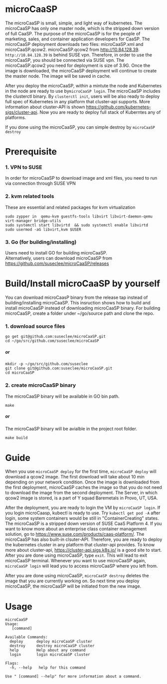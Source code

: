 # microCaaSP
The microCaaSP is small, simple, and light way of kubernetes. The microCaaSP has only one master node, which is the stripped down version of full CaaSP.
The purpose of the microCaaSP is for the people of marketing, sales, and container application developers for CaaSP.
The microCaaSP deployment downloads two files: microCaaSP.xml and microCaaSP.qcow2. microCaaSP.qcow2 from http://10.84.128.39. `http://10.84.128.39` is behind SUSE vpn.
Therefore, in order to use the microCaaSP, you should be connected via SUSE vpn. The microCaaSP.qcow2 you need for deployment is size of 3.9G. Once the image is downloaded, the microCaaSP deployment will continue to create the master node. The image will be saved in cache.

After you deploy the microCaaSP, within a mintute the node and Kubernetes in the node are ready to use by`microCaaSP login`. The microCaaSP includes the clusterctl binary. By `clusterctl init`, users will be also ready to deploy full spec of Kubernetes in any platform that cluster-api supports.
More information about cluster-API is shown https://github.com/kubernetes-sigs/cluster-api. Now you are ready to deploy full stack of Kuberntes any of platforms.  

If you done using the microCaaSP, you can simple destroy by `microCaaSP destroy`


# Prerequisite
### 1. VPN to SUSE
In order for microCaaSP to download image and xml files, you need to run via connection through SUSE VPN

### 2. kvm related tools
These are essential and related packages for kvm virtualization
```
sudo zypper in  qemu-kvm guestfs-tools libvirt libvirt-daemon-qemu virt-manager bridge-utils
sudo systemctl start libvirtd  && sudo systemctl enable libvirtd
sudo usermod -aG libvirt,kvm $USER
```

### 3. Go (for building/installing)
Users need to install GO for building microCaaSP.   
Alternatively, users can download microCaaSP from https://github.com/suseclee/microCaaSP/releases

# Build/Install microCaaSP by yourself
You can download microCaasP binary from the release tap instead of building/installing microCaaSP. 
This insruction shows how to build and install microCaaSP instead of downloading microCaaSP binary.
For building microCaaSP, create a folder under ~/go/source path and clone the repo.
### 1. download source files
```
go get git@github.com:suseclee/microCaaSP.git
cd ~/go/src/github.com/suseclee/microCaaSP
```
##### or
```
mkdir -p ~/go/src/github.com/suseclee
git clone git@github.com:suseclee/microCaaSP.git
cd microCaaSP
```
### 2. create microCaaSP binary
The microCaaSP binary will be available in GO bin path.
```
make
```
##### or
The microCaaSP binary will be avialble in the project root folder.
```
make build
```
# Guide
When you use `microCaaSP deploy` for the first time, `microCaaSP deploy` will download a qcow2 image. The first download will take about 10 min depending on your network condition. Once the image is downloaded from the first deployment, microCaaSP caches the image so that you do not need to download the image from the second deployment. The Server, in which qcow2 image is stored, is a part of Y squad Baremetals in Provo, UT, USA. 

After the deployment, you are ready to login the VM by `microCaaSP login`. If you login microCaasp, kubectl is ready to use. 
Try `kubectl get pod -A` after login, some system containers would be still in "ContainerCreating" states. The microCaaSP is a stripped down version of SUSE CaaS Platform 4. If you want to know more about an enterprise class container management solution, go to https://www.suse.com/products/caas-platform/. The microCaaSP has also built-in clsuter-API. Therefore, you are ready to deploy the kubernetes cluster in any platform that cluster-api provides. To know more about cluster-api, https://cluster-api.sigs.k8s.io/ is a good site to start. After you are done using microCaaSP, type `exit`. This will lead to exit microCaaSP terminal. Whenever you want to use microCaaSP again, `microCaaSP login` will lead you to access microCaaSP where you left from.

After you are done using microCaaSP, `microCaaSP destroy` deletes the image that you are currently working on. So next time you deploy microCaaSP, the microCaaSP will be initiated from the new image.

# Usage
```
microCaaSP
Usage:
   [command]

Available Commands:
  deploy      deploy microCaaSP cluster
  destroy     destroy microCaaSP cluster
  help        Help about any command
  login       login microCaaSP cluster

Flags:
  -h, --help   help for this command

Use " [command] --help" for more information about a command.
```
